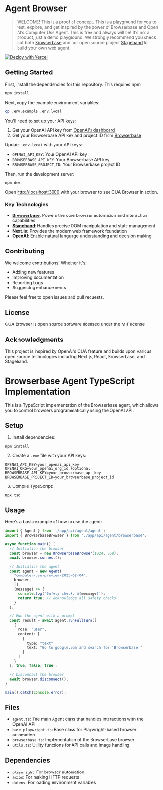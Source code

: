 # Agent Browser

> WELCOME!
> This is a proof of concept. 
> This is a playground for you to test, explore, and get inspired by the power of Browserbase and Open AI’s Computer Use Agent. This is free and always will be! It’s not a product, just a demo playground. We strongly recommend you check out both [Browserbase](https://www.browserbase.com) and our open source project [Stagehand](https://www.stagehand.dev) to build your own web agent.

[![Deploy with Vercel](https://vercel.com/button)](https://vercel.com/new/clone?repository-url=https%3A%2F%2Fgithub.com%2Fbrowserbase%2Fcua-browser&env=OPENAI_API_KEY,BROWSERBASE_API_KEY,BROWSERBASE_PROJECT_ID&envDescription=API%20keys%20needed%20to%20run%20CUA%20Browser&envLink=https%3A%2F%2Fgithub.com%2Fbrowserbase%2Fcua-browser%23environment-variables)

## Getting Started

First, install the dependencies for this repository. This requires npm

<!-- This doesn't work with NPM, haven't tested with yarn -->

```bash
npm install
```

Next, copy the example environment variables:

```bash
cp .env.example .env.local
```

You'll need to set up your API keys:

1. Get your OpenAI API key from [OpenAI's dashboard](https://platform.openai.com/api-keys)
2. Get your Browserbase API key and project ID from [Browserbase](https://www.browserbase.com)

Update `.env.local` with your API keys:

- `OPENAI_API_KEY`: Your OpenAI API key
- `BROWSERBASE_API_KEY`: Your Browserbase API key
- `BROWSERBASE_PROJECT_ID`: Your Browserbase project ID

Then, run the development server:

<!-- This doesn't work with NPM, haven't tested with yarn -->

```bash
npm dev
```

Open [http://localhost:3000](http://localhost:3000) with your browser to see CUA Browser in action.


### Key Technologies

- **[Browserbase](https://www.browserbase.com)**: Powers the core browser automation and interaction capabilities
- **[Stagehand](https://www.stagehand.dev)**: Handles precise DOM manipulation and state management
- **[Next.js](https://nextjs.org)**: Provides the modern web framework foundation
- **[OpenAI](https://openai.com)**: Enable natural language understanding and decision making

## Contributing

We welcome contributions! Whether it's:

- Adding new features
- Improving documentation
- Reporting bugs
- Suggesting enhancements

Please feel free to open issues and pull requests.

## License

CUA Browser is open source software licensed under the MIT license.

## Acknowledgments

This project is inspired by OpenAI's CUA feature and builds upon various open source technologies including Next.js, React, Browserbase, and Stagehand.

# Browserbase Agent TypeScript Implementation

This is a TypeScript implementation of the Browserbase agent, which allows you to control browsers programmatically using the OpenAI API.

## Setup

1. Install dependencies:
```bash
npm install
```

2. Create a `.env` file with your API keys:
```
OPENAI_API_KEY=your_openai_api_key
OPENAI_ORG=your_openai_org_id (optional)
BROWSERBASE_API_KEY=your_browserbase_api_key
BROWSERBASE_PROJECT_ID=your_browserbase_project_id
```

3. Compile TypeScript:
```bash
npx tsc
```

## Usage

Here's a basic example of how to use the agent:

```typescript
import { Agent } from './app/api/agent/agent';
import { BrowserbaseBrowser } from './app/api/agent/browserbase';

async function main() {
  // Initialize the browser
  const browser = new BrowserbaseBrowser(1024, 768);
  await browser.connect();

  // Initialize the agent
  const agent = new Agent(
    "computer-use-preview-2025-02-04",
    browser,
    [],
    (message) => {
      console.log(`Safety check: ${message}`);
      return true; // Acknowledge all safety checks
    }
  );

  // Run the agent with a prompt
  const result = await agent.runFullTurn([
    {
      role: "user",
      content: [
        {
          type: "text",
          text: "Go to google.com and search for 'Browserbase'"
        }
      ]
    }
  ], true, false, true);

  // Disconnect the browser
  await browser.disconnect();
}

main().catch(console.error);
```

## Files

- `agent.ts`: The main Agent class that handles interactions with the OpenAI API
- `base_playwright.ts`: Base class for Playwright-based browser automation
- `browserbase.ts`: Implementation of the Browserbase browser
- `utils.ts`: Utility functions for API calls and image handling

## Dependencies

- `playwright`: For browser automation
- `axios`: For making HTTP requests
- `dotenv`: For loading environment variables
